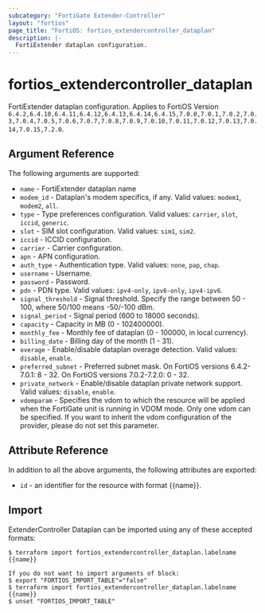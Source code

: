```yaml
---
subcategory: "FortiGate Extender-Controller"
layout: "fortios"
page_title: "FortiOS: fortios_extendercontroller_dataplan"
description: |-
  FortiExtender dataplan configuration.
---
```


# fortios_extendercontroller_dataplan
FortiExtender dataplan configuration. Applies to FortiOS Version `6.4.2,6.4.10,6.4.11,6.4.12,6.4.13,6.4.14,6.4.15,7.0.0,7.0.1,7.0.2,7.0.3,7.0.4,7.0.5,7.0.6,7.0.7,7.0.8,7.0.9,7.0.10,7.0.11,7.0.12,7.0.13,7.0.14,7.0.15,7.2.0`.

## Argument Reference

The following arguments are supported:

* `name` - FortiExtender dataplan name
* `modem_id` - Dataplan's modem specifics, if any. Valid values: `modem1`, `modem2`, `all`.
* `type` - Type preferences configuration. Valid values: `carrier`, `slot`, `iccid`, `generic`.
* `slot` - SIM slot configuration. Valid values: `sim1`, `sim2`.
* `iccid` - ICCID configuration.
* `carrier` - Carrier configuration.
* `apn` - APN configuration.
* `auth_type` - Authentication type. Valid values: `none`, `pap`, `chap`.
* `username` - Username.
* `password` - Password.
* `pdn` - PDN type. Valid values: `ipv4-only`, `ipv6-only`, `ipv4-ipv6`.
* `signal_threshold` - Signal threshold. Specify the range between 50 - 100, where 50/100 means -50/-100 dBm.
* `signal_period` - Signal period (600 to 18000 seconds).
* `capacity` - Capacity in MB (0 - 102400000).
* `monthly_fee` - Monthly fee of dataplan (0 - 100000, in local currency).
* `billing_date` - Billing day of the month (1 - 31).
* `overage` - Enable/disable dataplan overage detection. Valid values: `disable`, `enable`.
* `preferred_subnet` - Preferred subnet mask. On FortiOS versions 6.4.2-7.0.1: 8 - 32. On FortiOS versions 7.0.2-7.2.0: 0 - 32.
* `private_network` - Enable/disable dataplan private network support. Valid values: `disable`, `enable`.
* `vdomparam` - Specifies the vdom to which the resource will be applied when the FortiGate unit is running in VDOM mode. Only one vdom can be specified. If you want to inherit the vdom configuration of the provider, please do not set this parameter.


## Attribute Reference

In addition to all the above arguments, the following attributes are exported:
* `id` - an identifier for the resource with format {{name}}.

## Import

ExtenderController Dataplan can be imported using any of these accepted formats:
```
$ terraform import fortios_extendercontroller_dataplan.labelname {{name}}

If you do not want to import arguments of block:
$ export "FORTIOS_IMPORT_TABLE"="false"
$ terraform import fortios_extendercontroller_dataplan.labelname {{name}}
$ unset "FORTIOS_IMPORT_TABLE"
```
